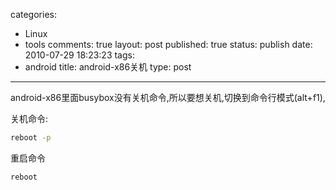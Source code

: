 categories: 
  - Linux
  - tools
comments: true
layout: post
published: true
status: publish
date: 2010-07-29 18:23:23
tags: 
  - android
title: android-x86关机
type: post
---

android-x86里面busybox没有关机命令,所以要想关机,切换到命令行模式(alt+f1),

关机命令:

```sh
reboot -p
```

重启命令

```sh
reboot
```

